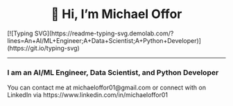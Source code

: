 <h1 align=center>👋 Hi, I’m Michael Offor</h1>
[![Typing SVG](https://readme-typing-svg.demolab.com/?lines=An+AI/ML+Engineer;A+Data+Scientist;A+Python+Developer)](https://git.io/typing-svg)
<hr>
<h3>I am an AI/ML Engineer, Data Scientist, and Python Developer</h3>
You can contact me at michaeloffor01@gmail.com or connect with on LinkedIn via https://www.linkedin.com/in/michaeloffor01


<!---
michaeloffor/michaeloffor is a ✨ special ✨ repository because its `README.md` (this file) appears on your GitHub profile.
You can click the Preview link to take a look at your changes.
--->
